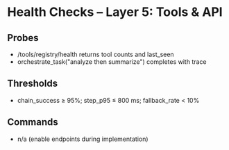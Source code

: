 # Health Checks – Layer 5: Tools & API

## Probes
- /tools/registry/health returns tool counts and last_seen
- orchestrate_task("analyze then summarize") completes with trace

## Thresholds
- chain_success ≥ 95%; step_p95 ≤ 800 ms; fallback_rate < 10%

## Commands
- n/a (enable endpoints during implementation)
